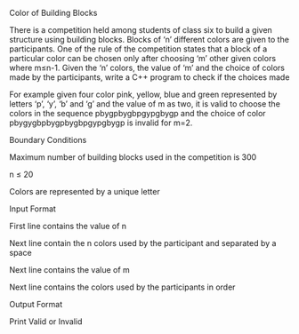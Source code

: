 Color of Building Blocks

There is a competition held among students of class six to build a given structure using building blocks. Blocks of ‘n’ different colors are given to the participants. One of the rule of the competition states that a block of a particular color can be chosen only after choosing ‘m’ other given colors where m≤n-1. Given the ‘n’ colors, the value of ‘m’ and the choice of colors made by the participants, write a C++ program to check if the choices made

For example given four color pink, yellow, blue and green represented by letters ‘p’, ‘y’, ‘b’ and ‘g’ and the value of m as two, it is valid to choose the colors in the sequence pbygpbygbpgypgbygp and the choice of color pbygygbpbygpbygbpgypgbygp is invalid for m=2.

Boundary Conditions

Maximum number of building blocks used in the competition is 300

n ≤ 20

Colors are represented by a unique letter

Input Format

First line contains the value of n

Next line contain the n colors used by the participant and separated by a space

Next line contains the value of m

Next line contains the colors used by the participants in order

Output Format

Print Valid or Invalid